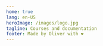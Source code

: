 ```yaml
---
home: true
lang: en-US
heroImage: /images/logo.jpg
tagline: Courses and documentation
footer: Made by Oliver with ❤️
---
```

